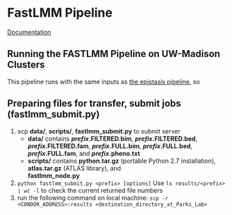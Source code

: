 # FastLMM Pipeline
[Documentation](http://microsoftgenomics.github.io/FaST-LMM/)

## Running the FASTLMM Pipeline on UW-Madison Clusters
This pipeline runs with the same inputs as [the epistasis pipeline](https://github.com/Parks-Laboratory/epistasis_pipeline), so 

## Preparing files for transfer, submit jobs (fastlmm_submit.py)
1. scp **data/**, **scripts/**, **fastlmm_submit.py** to submit server
	* **data/** contains
		**_prefix_.FILTERED.bim**,
		**_prefix_.FILTERED.bed**,
		**_prefix_.FILTERED.fam**,
		**_prefix_.FULL.bim**,
		**_prefix_.FULL.bed**,
		**_prefix_.FULL.fam**, and
		**_prefix_.pheno.txt**
	* **scripts/** contains
		**python.tar.gz** (portable Python 2.7 installation),
		**atlas.tar.gz** (ATLAS library), and 	
		**fastlmm_node.py**
1. `python fastlmm_submit.py <prefix> [options]`
	Use `ls results/<prefix> | wc -l` to check the current returned file numbers
1. run the following command on local machine: `scp -r <CONDOR_ADDRESS>:results <destination_directory_at_Parks_Lab>`
